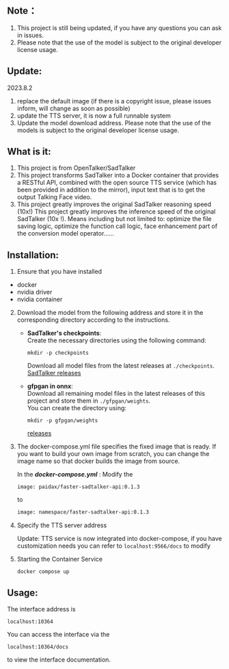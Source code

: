 ## Note：

1. This project is still being updated, if you have any questions you can ask in issues.
2. Please note that the use of the model is subject to the original developer license usage.

## Update:

2023.8.2

1. replace the default image (if there is a copyright issue, please issues inform, will change as soon as possible)
2. update the TTS server, it is now a full runnable system
3. Update the model download address. Please note that the use of the models is subject to the original developer license usage.

## What is it:

1. This project is from OpenTalker/SadTalker
2. This project transforms SadTalker into a Docker container that provides a RESTful API, combined with the open source TTS service (which has been provided in addition to the mirror), input text that is to get the output Talking Face video.
3. This project greatly improves the original SadTalker reasoning speed (10x!) This project greatly improves the inference speed of the original SadTalker (10x !). Means including but not limited to: optimize the file saving logic, optimize the function call logic, face enhancement part of the conversion model operator......

## Installation:

1. Ensure that you have installed

- docker
- nvidia driver
- nvidia container

2. Download the model from the following address and store it in the corresponding directory according to the instructions.

   - **SadTalker's checkpoints**:  
     Create the necessary directories using the following command:
     ```shell
     mkdir -p checkpoints
     ```
     Download all model files from the latest releases at `./checkpoints`.  
     [SadTalker releases](https://github.com/OpenTalker/SadTalker/releases)

   - **gfpgan in onnx**:  
     Download all remaining model files in the latest releases of this project and store them in `./gfpgan/weights`.  
     You can create the directory using:
     ```shell
     mkdir -p gfpgan/weights
     ```
     [releases](https://github.com/kenwaytis/faster-SadTalker-API/releases)


3. The docker-compose.yml file specifies the fixed image that is ready. If you want to build your own image from scratch, you can change the image name so that docker builds the image from source.

   In the ***docker-compose.yml*** :
   Modify the

   ```
   image: paidax/faster-sadtalker-api:0.1.3
   ```

   to

   ```dockerfile
   image: namespace/faster-sadtalker-api:0.1.3
   ```

4. Specify the TTS server address

   Update: TTS service is now integrated into docker-compose, if you have customization needs you can refer to `localhost:9566/docs` to modify

5. Starting the Container Service

   ```shell
   docker compose up
   ```

## Usage:

The interface address is

```http
localhost:10364
```

You can access the interface via the
```http
localhost:10364/docs
```

to view the interface documentation.
